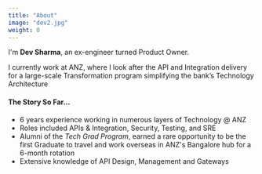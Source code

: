 ```yaml
---
title: "About"
image: "dev2.jpg"
weight: 0
---
```


I'm **Dev Sharma**, an ex-engineer turned Product Owner. 

I currently work at ANZ, where I look after the API and Integration delivery for a large-scale Transformation program simplifying the bank’s Technology Architecture

#### The Story So Far...

* 6 years experience working in numerous layers of Technology @ ANZ
* Roles included APIs & Integration, Security, Testing, and SRE
* Alumni of the _Tech Grad Program_, earned a rare opportunity to be the first Graduate to travel and work overseas in ANZ's Bangalore hub for a 6-month rotation
* Extensive knowledge of API Design, Management and Gateways